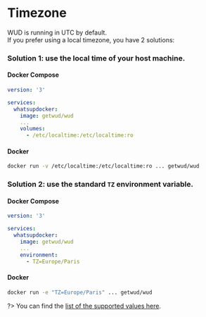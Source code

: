 # Timezone

WUD is running in UTC by default. \
If you prefer using a local timezone, you have 2 solutions: 

### Solution 1: use the local time of your host machine.

<!-- tabs:start -->
#### **Docker Compose**
```yaml
version: '3'

services:
  whatsupdocker:
    image: getwud/wud
    ...
    volumes:
      - /etc/localtime:/etc/localtime:ro
```
#### **Docker**
```bash
docker run -v /etc/localtime:/etc/localtime:ro ... getwud/wud
```
<!-- tabs:end -->

### Solution 2: use the standard `TZ` environment variable.

<!-- tabs:start -->
#### **Docker Compose**
```yaml
version: '3'

services:
  whatsupdocker:
    image: getwud/wud
    ...
    environment:
      - TZ=Europe/Paris
```
#### **Docker**
```bash
docker run -e "TZ=Europe/Paris" ... getwud/wud
```
<!-- tabs:end -->

?> You can find the [list of the supported values here](https://en.wikipedia.org/wiki/List_of_tz_database_time_zones).